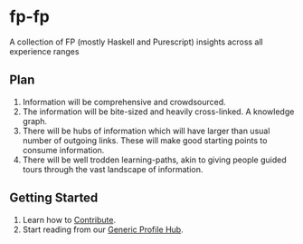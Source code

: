 # fp-fp
A collection of FP (mostly Haskell and Purescript) insights across all experience ranges

## Plan

1. Information will be comprehensive and crowdsourced.
2. The information will be bite-sized and heavily cross-linked. A knowledge graph.
3. There will be hubs of information which will have larger than usual number of outgoing links. These will make good starting points to consume information.
4. There will be well trodden learning-paths, akin to giving people guided tours through the vast landscape of information.

## Getting Started

1. Learn how to [Contribute](Contribute.md).
2. Start reading from our [Generic Profile Hub](Profile/Generic/Hub.md).

